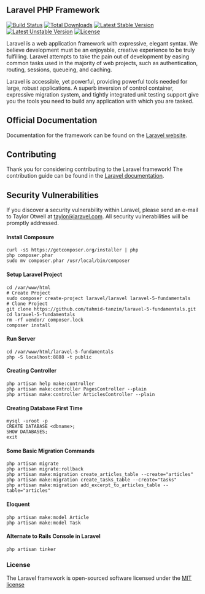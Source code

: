 ## Laravel PHP Framework

[![Build Status](https://travis-ci.org/laravel/framework.svg)](https://travis-ci.org/laravel/framework)
[![Total Downloads](https://poser.pugx.org/laravel/framework/d/total.svg)](https://packagist.org/packages/laravel/framework)
[![Latest Stable Version](https://poser.pugx.org/laravel/framework/v/stable.svg)](https://packagist.org/packages/laravel/framework)
[![Latest Unstable Version](https://poser.pugx.org/laravel/framework/v/unstable.svg)](https://packagist.org/packages/laravel/framework)
[![License](https://poser.pugx.org/laravel/framework/license.svg)](https://packagist.org/packages/laravel/framework)

Laravel is a web application framework with expressive, elegant syntax. We believe development must be an enjoyable, creative experience to be truly fulfilling. Laravel attempts to take the pain out of development by easing common tasks used in the majority of web projects, such as authentication, routing, sessions, queueing, and caching.

Laravel is accessible, yet powerful, providing powerful tools needed for large, robust applications. A superb inversion of control container, expressive migration system, and tightly integrated unit testing support give you the tools you need to build any application with which you are tasked.

## Official Documentation

Documentation for the framework can be found on the [Laravel website](http://laravel.com/docs).

## Contributing

Thank you for considering contributing to the Laravel framework! The contribution guide can be found in the [Laravel documentation](http://laravel.com/docs/contributions).

## Security Vulnerabilities

If you discover a security vulnerability within Laravel, please send an e-mail to Taylor Otwell at taylor@laravel.com. All security vulnerabilities will be promptly addressed.

#### Install Composure
```
curl -sS https://getcomposer.org/installer | php
php composer.phar
sudo mv composer.phar /usr/local/bin/composer
```
#### Setup Laravel Project
```
cd /var/www/html
# Create Project
sudo composer create-project laravel/laravel laravel-5-fundamentals
# Clone Project
git clone https://github.com/tahmid-tanzim/laravel-5-fundamentals.git
cd laravel-5-fundamentals
rm -rf vendor/ composer.lock
composer install
```
#### Run Server
```
cd /var/www/html/laravel-5-fundamentals
php -S localhost:8888 -t public
```
#### Creating Controller
```
php artisan help make:controller
php artisan make:controller PagesController --plain
php artisan make:controller ArticlesController --plain
```
#### Creating Database First Time
```
mysql -uroot -p
CREATE DATABASE <dbname>;
SHOW DATABASES;
exit
```
#### Some Basic Migration Commands
```
php artisan migrate
php artisan migrate:rollback
php artisan make:migration create_articles_table --create="articles"
php artisan make:migration create_tasks_table --create="tasks"
php artisan make:migration add_excerpt_to_articles_table --table="articles"
```
#### Eloquent
```
php artisan make:model Article
php artisan make:model Task
```
#### Alternate to Rails Console in Laravel
```
php artisan tinker
```
### License

The Laravel framework is open-sourced software licensed under the [MIT license](http://opensource.org/licenses/MIT)


